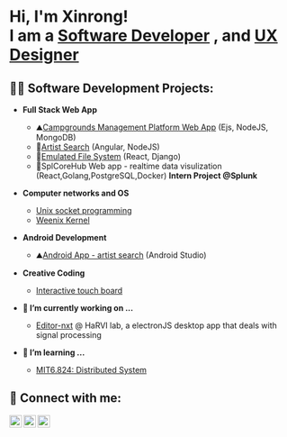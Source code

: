 <h1>Hi, I'm Xinrong! <br/> I am a <a href="https://www.linkedin.com/in/xinrong-han-525886191/">Software Developer</a> , and <a href="https://xinrongs-folio.webflow.io/">UX Designer</a></h1>

<h2>👨‍💻 Software Development Projects:</h2>

- <b>Full Stack Web App</b>
  - ⛰️[Campgrounds Management Platform Web App](https://github.com/XinrongHan99/Campgrounds) (Ejs, NodeJS, MongoDB)
  - 🎨[Artist Search](https://hxr571python78987.wl.r.appspot.com/) (Angular, NodeJS)
  - 📃[Emulated File System](https://github.com/XinrongHan99/Emulated-File-System) (React, Django)
  - 🔘SplCoreHub Web app - realtime data visulization (React,Golang,PostgreSQL,Docker) <b>Intern Project @Splunk</b>
  
- <b>Computer networks and OS</b>
  - [Unix socket programming](https://github.com/XinrongHan99/Unix-socket-programming)
  - [Weenix Kernel](https://github.com/XinrongHan99/Weenix-Kernel-mini-operating-system)

- <b>Android Development</b>
  - ⛰️[Android App - artist search](https://github.com/XinrongHan99/Artist-Search-Android-App) (Android Studio)
  
- <b>Creative Coding</b>
  - [Interactive touch board](https://github.com/XinrongHan99/Interactive-Touch-Board)

- <b>🔭 I’m currently working on ...</b>
  - [Editor-nxt](https://github.com/sandeepzgk/editor-next) @ HaRVI lab, a electronJS desktop app that deals with signal processing

- <b>📝 I’m learning ...</b>
  - [MIT6.824: Distributed System](https://pdos.csail.mit.edu/6.824/index.html)

<h2> 🤳 Connect with me:</h2>

[<img align="left" alt="YouTube" width="22px" src="https://cdn.jsdelivr.net/npm/simple-icons@v3/icons/youtube.svg" />][youtube]
[<img align="left" alt="LinkedIn" width="22px" src="https://cdn.jsdelivr.net/npm/simple-icons@v3/icons/linkedin.svg" />][linkedin]
[<img align="left" alt="Instagram" width="22px" src="https://cdn.jsdelivr.net/npm/simple-icons@v3/icons/instagram.svg" />][instagram]

[youtube]: http://www.youtube.com/@xinronghan4746
[instagram]: https://www.instagram.com/hanxinrong/?igsh=OGQ5ZDc2ODk2ZA%3D%3D&utm_source=qr
[linkedin]: https://www.linkedin.com/in/xinrong-han-525886191/
